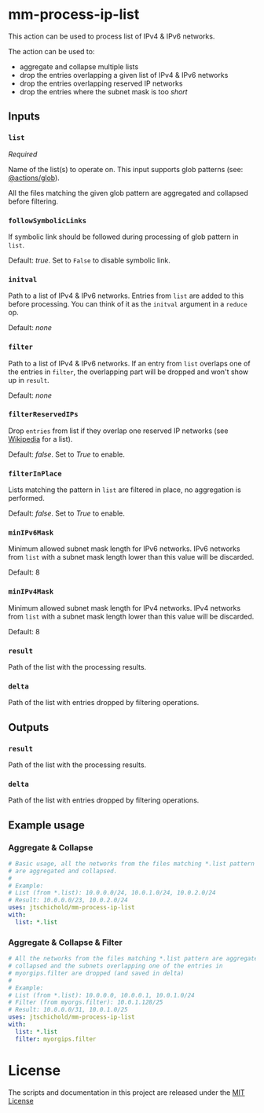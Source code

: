 # mm-process-ip-list

This action can be used to process list of IPv4 & IPv6 networks.

The action can be used to:
- aggregate and collapse multiple lists
- drop the entries overlapping a given list of IPv4 & IPv6 networks
- drop the entries overlapping reserved IP networks
- drop the entries where the subnet mask is too *short*

## Inputs

### `list`

*Required*

Name of the list(s) to operate on. This input supports glob patterns (see: [@actions/glob](https://github.com/actions/toolkit/tree/master/packages/glob)).

All the files matching the given glob pattern are aggregated and collapsed before filtering.

### `followSymbolicLinks`

If symbolic link should be followed during processing of glob pattern in `list`.

Default: *true*. Set to `False` to disable symbolic link.

### `initval`

Path to a list of IPv4 & IPv6 networks. Entries from `list` are added to this before processing. You can think of it as the `initval` argument in a `reduce` op.

Default: *none*

### `filter`

Path to a list of IPv4 & IPv6 networks. If an entry from `list` overlaps one of the entries in `filter`, the overlapping part will be dropped and won't show up in `result`.

Default: *none*

### `filterReservedIPs`

Drop `entries` from list if they overlap one reserved IP networks (see [Wikipedia](ttps://en.wikipedia.org/wiki/Reserved_IP_addresses) for  a list).

Default: *false*. Set to *True* to enable.

### `filterInPlace`

Lists matching the pattern in `list` are filtered in place, no aggregation is performed.

Default: *false*. Set to *True* to enable.

### `minIPv6Mask`

Minimum allowed subnet mask length for IPv6 networks. IPv6 networks from `list` with a subnet mask length lower than this value will be discarded.

Default: 8

### `minIPv4Mask`

Minimum allowed subnet mask length for IPv4 networks. IPv4 networks from `list` with a subnet mask length lower than this value will be discarded.

Default: 8


### `result`

Path of the list with the processing results.

### `delta`

Path of the list with entries dropped by filtering operations.

## Outputs

### `result`

Path of the list with the processing results.

### `delta`

Path of the list with entries dropped by filtering operations.

## Example usage

### Aggregate & Collapse
```yaml
# Basic usage, all the networks from the files matching *.list pattern
# are aggregated and collapsed.
# 
# Example:
# List (from *.list): 10.0.0.0/24, 10.0.1.0/24, 10.0.2.0/24
# Result: 10.0.0.0/23, 10.0.2.0/24
uses: jtschichold/mm-process-ip-list
with:
  list: *.list
```

### Aggregate & Collapse & Filter
```yaml
# All the networks from the files matching *.list pattern are aggregated,
# collapsed and the subnets overlapping one of the entries in 
# myorgips.filter are dropped (and saved in delta)
#
# Example: 
# List (from *.list): 10.0.0.0, 10.0.0.1, 10.0.1.0/24
# Filter (from myorgs.filter): 10.0.1.128/25
# Result: 10.0.0.0/31, 10.0.1.0/25
uses: jtschichold/mm-process-ip-list
with:
  list: *.list
  filter: myorgips.filter
```

# License

The scripts and documentation in this project are released under the [MIT License](LICENSE)